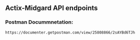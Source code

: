 ## Actix-Midgard API endpoints
### Postman Docummnetation: 
```https://documenter.getpostman.com/view/25808866/2sAYBd6TJh```